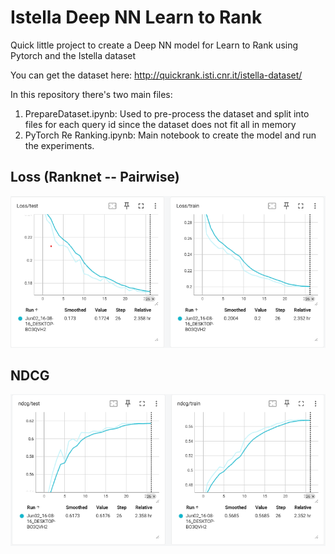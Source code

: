 # Istella Deep NN Learn to Rank

Quick little project to create a Deep NN model for Learn to Rank using Pytorch and the Istella dataset

You can get the dataset here: http://quickrank.isti.cnr.it/istella-dataset/

In this repository there's two main files:

1. PrepareDataset.ipynb: Used to pre-process the dataset and split into files for each query id since the dataset does not fit all in memory
2. PyTorch Re Ranking.ipynb: Main notebook to create the model and run the experiments.


## Loss (Ranknet -- Pairwise)

![Loss](./imgs/loss.png)

## NDCG

![NDCG](./imgs/ndcg.png)
